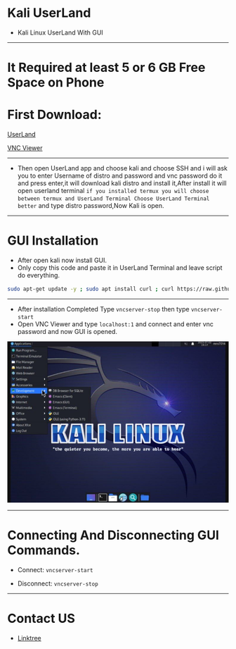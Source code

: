# Kali UserLand

- Kali Linux UserLand With GUI
____

# It Required at least 5 or 6 GB Free Space on Phone

# First Download:

<a href="https://f-droid.org/repo/tech.ula_2927098.apk">UserLand</a>
<div>
<a href="https://play.google.com/store/apps/details?id=com.realvnc.viewer.android">VNC Viewer</a>
</div>

____

- Then open UserLand app and choose kali and choose SSH and i will ask you to enter Username of distro and password and vnc password do it and press enter,it will download kali distro and install it,After install it will open userland terminal ```if you installed termux you will choose between termux and UserLand Terminal Choose UserLand Terminal better``` and type distro password,Now Kali is open.


___

# GUI Installation 

- After open kali now install GUI.
- Only copy this code and paste it in UserLand Terminal and leave script do everything.
```sh
sudo apt-get update -y ; sudo apt install curl ; curl https://raw.githubusercontent.com/mrx7014/Kali-UserLand/main/Kali_UserLand_GUI.sh >> Kali_UserLand_GUI.sh ; bash Kali_UserLand_GUI.sh
```
___

- After installation Completed Type ```vncserver-stop``` then type ```vncserver-start```
- Open VNC Viewer and type ```localhost:1``` and connect and enter vnc password and now GUI is opened.

<img src="/images/IMG_20230702_223854_338.jpg">

___

# Connecting And Disconnecting GUI Commands.

- Connect: ```vncserver-start```

- Disconnect: ```vncserver-stop```

____

# Contact US

- <a href="https://linktr.ee/mrx7014">Linktree</a>
